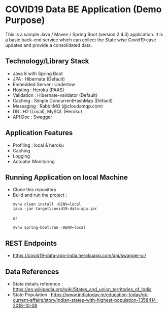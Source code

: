 # COVID19 Data BE Application (Demo Purpose)
This is a sample Java / Maven / Spring Boot (version 2.4.3) application. It is a basic back-end service which can collect the State wise Covid19 case updates and provide a consolidated data. 

## Technology/Library Stack
- Java 8 with Spring Boot
- JPA : Hibernate (Default)
- Embedded Server : Undertow
- Hosting : Heroku (PAAS)
- Validation : Hibernate-validator (Default)
- Caching : Simple ConcurrentHashMap (Default)
- Messaging : RabbitMQ (@cloudamqp.com)
- DB : H2 (Local), MySQL (Heroku)
- API Doc : Swagger 

## Application Features
- Profiling : local & heroku 
- Caching
- Logging
- Actuator Monitoring

## Running Application on local Machine
- Clone this repository
- Build and run the project : 
	```
	mvnw clean install -DENV=local
	java -jar target\covid19-data-app.jar
	```
	or
	```
	mvnw spring-boot:run -DENV=local
	```

## REST Endpoints
- https://covid19-data-app-india.herokuapp.com/api/swagger-ui/

## Data References
- State details reference : https://en.wikipedia.org/wiki/States_and_union_territories_of_India
- State Population : https://www.indiatoday.in/education-today/gk-current-affairs/story/indian-states-with-highest-population-1358414-2018-10-08

